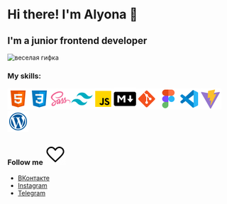 
# Hi there! I'm Alyona 👋

## I'm a junior frontend developer

![веселая гифка](https://media.giphy.com/media/Ut7zeRXCmxc0td7N68/giphy.gif)

### My skills:
![html5](./assets/html.png)![css](./assets/css.png)![sass](./assets/sass.png)![tailwind](./assets/tailwind.png)![js)](./assets/js.png)![markdown](./assets/mark.png)![git](./assets/git.png)![figma](./assets/figma.png)![vs-code](./assets/vscode.png)![vite](./assets/vite.png)![wordpress](./assets/wordpress.png)

### Follow me ![heart](./assets/heart.gif)

- [ВКонтакте](https://vk.com/reyna_alis/)
- [Instagram](https://www.instagram.com/reyna_nele/)
- [Telegram](https://t.me/smirnova_elaine)


